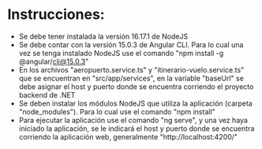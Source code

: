 # Instrucciones:
- Se debe tener instalada la versión 16.17.1 de NodeJS
- Se debe contar con la versión 15.0.3 de Angular CLI. Para lo cual una vez se tenga instalado NodeJS use el comando "npm install -g @angular/cli@15.0.3"
- En los archivos "aeropuerto.service.ts" y "itinerario-vuelo.service.ts" que se encuentran en "src/app/services", en la variable "baseUrl" se debe asignar el host y puerto donde se encuentra corriendo el proyecto backend de .NET
- Se deben instalar los módulos NodeJS que utiliza la aplicación (carpeta "node_modules"). Para lo cual use el comando "npm install"
- Para ejecutar la aplicación use el comando "ng serve", y una vez haya iniciado la aplicación, se le indicará el host y puerto donde se encuentra corriendo la aplicación web, generalmente "http://localhost:4200/"
